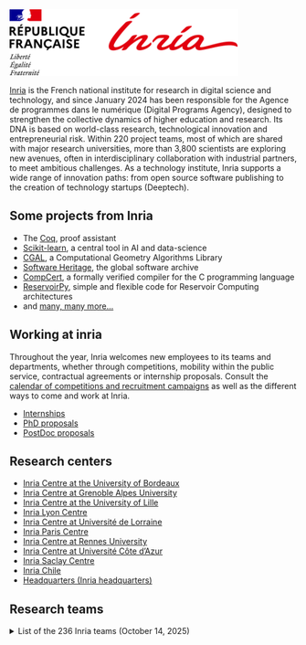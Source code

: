 <img src="https://raw.githubusercontent.com/INRIA/.github/main/profile/Inria.svg" width="400">

[Inria](https://www.inria.fr/en) is the French national institute for research in digital science and technology, and since January 2024 has been responsible for the Agence de programmes dans le numérique (Digital Programs Agency), designed to strengthen the collective dynamics of higher education and research. Its DNA is based on world-class research, technological innovation and entrepreneurial risk. Within 220 project teams, most of which are shared with major research universities, more than 3,800 scientists are exploring new avenues, often in interdisciplinary collaboration with industrial partners, to meet ambitious challenges. As a technology institute, Inria supports a wide range of innovation paths: from open source software publishing to the creation of technology startups (Deeptech). 

## Some projects from Inria

* The [Coq](https://coq.inria.fr/), proof assistant
* [Scikit-learn](https://scikit-learn.fondation-inria.fr/home/), a central tool in AI and data-science
* [CGAL](https://www.inria.fr/en/open-source-software-library-cgal-computational-geometry), a Computational Geometry Algorithms Library
* [Software Heritage](https://www.inria.fr/en/software-heritage-global-software-archive), the global software archive
* [CompCert](https://www.inria.fr/en/compcert-software-program-receives-prestigious-award), a formally verified compiler for the C programming language
* [ReservoirPy](https://github.com/reservoirpy/reservoirpy), simple and flexible code for Reservoir Computing architectures
* and [many, many more…](https://www.inria.fr/en/research-and-innovation)

## Working at inria

Throughout the year, Inria welcomes new employees to its teams and departments, whether through competitions, mobility within the public service, contractual agreements or internship proposals. Consult the [calendar of competitions and recruitment campaigns](https://www.inria.fr/en/latest-recruitment-news) as well as the different ways to come and work at Inria.

* [Internships](https://jobs.inria.fr/public/classic/en/offres?filtre=stage)
* [PhD proposals](https://jobs.inria.fr/public/classic/en/offres?filtre=doctorants)
* [PostDoc proposals](https://jobs.inria.fr/public/classic/en/offres?filtre=posts-doc)


## Research centers

- [Inria Centre at the University of Bordeaux](https://www.inria.fr/en/inria-centre-university-bordeaux)
- [Inria Centre at Grenoble Alpes University](https://www.inria.fr/en/inria-centre-university-grenoble-alpes)
- [Inria Centre at the University of Lille](https://www.inria.fr/en/inria-centre-university-lille)
- [Inria Lyon Centre](https://www.inria.fr/en/inria-lyon-centre)
- [Inria Centre at Université de Lorraine](https://www.inria.fr/en/inria-centre-universite-lorraine)
- [Inria Paris Centre](https://www.inria.fr/en/inria-paris-centre)
- [Inria Centre at Rennes University](https://www.inria.fr/en/inria-centre-rennes-university)
- [Inria Centre at Université Côte d’Azur](https://www.inria.fr/en/inria-centre-universite-cote-azur)
- [Inria Saclay Centre](https://www.inria.fr/en/inria-saclay-centre)
- [Inria Chile](https://www.inria.fr/en/centre-inria-chile)
- [Headquarters (Inria headquarters)](https://www.inria.fr/en/inria-headquarters)
  
## Research teams

<details>

<summary>List of the 236 Inria teams (October 14, 2025)</summary>

- [ABS](https://www.inria.fr/en/abs) - Algorithms - Biology - Structure
- [ACENTAURI](https://www.inria.fr/en/acentauri) - Artificial intelligence and efficient algorithms for autonomus robotics
- [ACUMES](https://www.inria.fr/en/acumes) - Analysis and Control of Unsteady Models for Engineering Sciences
- [AGORA](https://www.inria.fr/en/agora) - Wireless Networks for Digital Cities
- [AIO](https://www.inria.fr/en/aio) - Dependable Networking, Low-Power Wireless and Micro-Robotics
- [AIRSEA](https://www.inria.fr/en/airsea) - Mathematics and computing applied to oceanic and atmospheric flows
- [AISTROSIGHT](https://www.inria.fr/en/aistrosight) - Viewing neuron-astrocyte pharmacology through digital sciences
- [ALMANACH](https://www.inria.fr/en/almanach) - Automatic Language Modelling and Analysis & Computational Humanities
- [ALPINES](https://www.inria.fr/en/alpines) - Algorithms and parallel tools for integrated numerical simulations
- [ANANKE](https://www.inria.fr/en/ananke) - Analysis And Numerics of physical-Knowledge-based Estimation
- [ANGE](https://www.inria.fr/en/ange) - Numerical Analysis, Geophysics and Environment
- [ANGUS](https://www.inria.fr/en/angus) - Adaptive modelling and numerical simulations for governing equations with underlying structures
- [ANTIQUE](https://www.inria.fr/en/antique) - Static Analysis by Abstract Interpretation
- [ARAMIS](https://www.inria.fr/en/aramis) - Algorithms, models and methods for images and signals of the human brain
- [ARCHES](https://www.inria.fr/en/arches) - AI Research for Climate Change and Environmental Sustainability
- [ARGO](https://www.inria.fr/en/argo) - Learning, graphs and distributed optimization
- [AROMATH](https://www.inria.fr/en/aromath) - AlgebRa, geOmetry, Modeling and AlgoriTHms
- [ARTISHAU](https://www.inria.fr/en/artishau) - ARTificial Intelligence: Security, trutHfulness, and AUdit
- [ASCII](https://www.inria.fr/en/ascii) - Analysis of Stochastic Cooperative Intelligent Interactions
- [ASTRA](https://www.inria.fr/en/astra) - Automated and Safe TRAnsportation systems
- [ASTRAL](https://www.inria.fr/en/astral) - Advanced StatisTical infeRence And controL
- [ATLANTIS](https://www.inria.fr/en/atlantis) - modeling and numerical methods for computATionaL wave-mAtter iNteracTIons at the nanoScale
- [AUCTUS](https://www.inria.fr/en/auctus) - Robots for Humans at work
- [AVALON](https://www.inria.fr/en/avalon) - Algorithms and Software Architectures for Distributed and HPC Platforms
- [AVIZ](https://www.inria.fr/en/aviz) - Analysis and VIsualiZation
- [BENAGIL](https://www.inria.fr/en/benagil) - Efficient and safe distributed systems
- [BIOTIC](https://www.inria.fr/en/biotic) - Computational and Theoretical Biology
- [BIOVISION](https://www.inria.fr/en/biovision) - Biologically plausible Integrative mOdels of the Visual system : towards synergIstic Solutions for visually-Impaired people and artificial visiON
- [BIVWAC](https://www.inria.fr/en/bivwac) - Building Immersive Visualizations for Welfare, Awareness, and Comprehension
- [BONUS](https://www.inria.fr/en/bonus) - Big Optimization aNd Ultra-Scale Computing
- [BOOST](https://www.inria.fr/en/boost) - Bio-informed mOnitoring & Optimization for enhanced Sport & healTh
- [BOREAL](https://www.inria.fr/en/boreal) - Knowledge Representation and Rule-Based Languages for Reasoning on Data
- [CAGE](https://www.inria.fr/en/cage) - Control and Geometry
- [CAGIRE](https://www.inria.fr/en/cagire) - Computational AGility for internal flows sImulations and compaRisons with Experiments
- [CALISTO](https://www.inria.fr/en/calisto) - Stochastic Approaches for Complex Flows and Environment
- [CAMBIUM](https://www.inria.fr/en/cambium) - Programming languages: type systems, concurrency, proofs of programs
- [CAMIN](https://www.inria.fr/en/camin) - Control of Artificial Movement & Intuitive Neuroprosthesis
- [CAMUS](https://www.inria.fr/en/camus) - Compilation for multi-processor and multi-core architectures
- [CANARI](https://www.inria.fr/en/canari) - Cryptography ANalysis and ARIthmetic
- [CAPSULE](https://www.inria.fr/en/capsule) - Applied Cryptography and Implementation Security
- [CARAMBA](https://www.inria.fr/en/caramba) - Cryptology, arithmetic : algebraic methods for better algorithms
- [CARDAMOM](https://www.inria.fr/en/cardamom) - Certified Adaptive discRete moDels for robust simulAtions of CoMplex flOws with Moving fronts
- [CARMEN](https://www.inria.fr/en/carmen) - Modélisation et calculs pour l'électrophysiologie cardiaque
- [CASCADE](https://www.inria.fr/en/cascade) - Construction and Analysis of Systems for Confidentiality and Authenticity of Data and Entities
- [CASH](https://www.inria.fr/en/cash) - Compilation and Analyses for Software and Hardware
- [CASTING](https://www.inria.fr/en/casting) - Cancer dynAmicS, adapTation and modelING
- [CASTOR](https://www.inria.fr/en/castor) - Control for plAsma inSTability, Optimization and model Reduction
- [CEDAR](https://www.inria.fr/en/cedar) - Rich Data Exploration at Cloud Scale
- [CELESTE](https://www.inria.fr/en/celeste) - mathematical statistics and learning
- [CHROMA](https://www.inria.fr/en/chroma) - Cooperative and Human-aware Robot Navigation in Dynamic Environments
- [COMBO](https://www.inria.fr/en/combo) - Computer and Biomechanics –> Out-of-the-Lab
- [COMETE](https://www.inria.fr/en/comete) - Privacy, Fairness and Robustness in Information Management
- [COMMEDIA](https://www.inria.fr/en/commedia) - Computational mathematics for bio-medical applications
- [COMPACT](https://www.inria.fr/en/compact) - COMPression of mAssively produCed visual daTa
- [COMPO](https://www.inria.fr/en/compo) - COMPutational pharmacology and clinical Oncology
- [CONCACE](https://www.inria.fr/en/concace) - Numerical and Parallel Composability for High Performance Computing
- [CONVECS](https://www.inria.fr/en/convecs) - Construction of verified concurrent systems
- [COPHY](https://www.inria.fr/en/cophy) - Computation, Cognition and Neurophysiology
- [CORSE](https://www.inria.fr/en/corse) - Compiler Optimization and Run-time SystEms
- [COSMIQ](https://www.inria.fr/en/cosmiq) - Code-based Cryptology, Symmetric Cryptology and Quantum Information
- [CRAFT](https://www.inria.fr/en/craft) - Computational design and fabRicAtion of FuncTional artefacts
- [CRONOS](https://www.inria.fr/en/cronos) - Computational modelling of brain dynamical networks
- [CTRL-A](https://www.inria.fr/en/ctrl) - Control for safe Autonomic computing systems
- [D-DAL](https://www.inria.fr/en/d-dal) - Data : Dynamics Algorithmics and Logics
- [DANCE](https://www.inria.fr/en/dance) - Dynamics and Control of Networks
- [DATAMOVE](https://www.inria.fr/en/datamove) - Data Aware Large Scale Computing
- [DATASHAPE](https://www.inria.fr/en/datashape) - Understanding the shape of data
- [DATAVERS](https://www.inria.fr/en/datavers) - From health Data universe to advances in statistical learning
- [DEDUCTEAM](https://www.inria.fr/en/deducteam) - DEDUCTEAM
- [DEFROST](https://www.inria.fr/en/defrost) - DEFormable Robotics SofTware
- [DEVINE](https://www.inria.fr/index%2ephp/en/devine) - DEpendable distributed systems: formal VerificatIoN made Efficient
- [DIANA](https://www.inria.fr/en/diana) - Design, Implementation and Analysis of Networking Architectures
- [DISCO](https://www.inria.fr/en/disco) - Dynamical Interconnected Systems: Control and Optimization
- [DIVERSE](https://www.inria.fr/en/diverse) - Diversity-centric Software Engineering
- [EDGE](https://www.inria.fr/en/edge) - Extended formulations and Decomposition for Generic optimization problems
- [ELAN](https://www.inria.fr/en/elan) - modELing the Appearance of Nonlinear phenomena
- [EMERAUDE](https://www.inria.fr/en/emeraude) - EMbEdded pRogrammable AUDio systEms
- [EMPENN](https://www.inria.fr/en/empenn) - Neuroimaging: methods and applications
- [EPICURE](https://www.inria.fr/index%2ephp/en/epicure) - Semantic analysis and compilation for secure execution environments
- [EPIMETHEE](https://www.inria.fr/en/epimethee) - Experimental and computational approaches to probe the mind of insects
- [EPIONE](https://www.inria.fr/en/epione) - E-Patient: Images, Data & MOdels for e-MediciNE
- [ERABLE](https://www.inria.fr/en/erable) - European Research team in Algorithms and Biology, formaL and Experimental
- [ERMINE](https://www.inria.fr/en/ermine) - Measuring and Managing Network operation and economics
- [EVERGREEN](https://www.inria.fr/en/evergreen) - Earth obserVation and machine lEarning foR aGRo-Environmental challENges
- [EVREF](https://www.inria.fr/en/evref) - Reflective Evolution of Ever-running Software Systems
- [EX-SITU](https://www.inria.fr/en/ex-situ) - Extreme Situated Interaction
- [FACTAS](https://www.inria.fr/en/factas) - Functional Analysis for ConcepTion and Assessment of Systems
- [FAIRPLAY](https://www.inria.fr/en/fairplay) - Coopetitive AI: Fairness, Privacy, Incentives
- [FLOWERS](https://www.inria.fr/en/flowers) - FLOW in Exploration, leaRning, and diScovery
- [GALLINETTE](https://www.inria.fr/index%2ephp/en/gallinette) - Gallinette: developing a new generation of proof assistants
- [GAMBLE](https://www.inria.fr/en/gamble) - Geometric Algorithms & Models Beyond the Linear & Euclidean realm
- [GAMMAO](https://www.inria.fr/en/gammao) - Adaptive Mesh Generation and Advanced Numerical Methods
- [GENSCALE](https://www.inria.fr/index%2ephp/en/genscale) - Algorithms for Genomic Data: Scalability, Precision and Sustainability
- [GEOMERIX](https://www.inria.fr/en/geomerix) - Geometry-driven Numerics
- [GHOST](https://www.inria.fr/en/ghost) - Games, Mathematical Optimization, and Stochastic Systems
- [GRAPHDECO](https://www.inria.fr/en/graphdeco) - GRAPHics and DEsign with hEterogeneous COntent
- [GREENOWL](https://www.inria.fr/en/greenowl) - Generating RENewable resources by Optimisation of Water Living microorganisms
- [HEKA](https://www.inria.fr/en/heka) - Health data- and model- driven approaches for Knowledge Acquisition
- [HEPHAISTOS](https://www.inria.fr/en/hephaistos) - HExapode, PHysiology, AssISTance and RobOtics
- [HUCEBOT](https://www.inria.fr/en/hucebot) - HUman CEntered roBOTics
- [HYCOMES](https://www.inria.fr/en/hycomes) - Modélisation hybride & conception par contrats pour les systèmes embarqués multi-physiques
- [I4S](https://www.inria.fr/index%2ephp/en/i4s) - Inference for Intelligent Instrumented InfraStructures
- [IDEFIX](https://www.inria.fr/en/idefix) - Inversion of Differential Equations For Imaging and physiX
- [ILDA](https://www.inria.fr/en/ilda) - Interacting with Large Data
- [INBIO](https://www.inria.fr/en/inbio) - Experimental and Computational Methods for Modeling Cellular Processes
- [INOCS](https://www.inria.fr/en/inocs) - INtegrated Optimization with Complex Structure
- [IROKO](https://www.inria.fr/en/iroko) - Data Driven Environmental Sciences
- [KAIROS](https://www.inria.fr/en/kairos) - Multiform Logical Time for Formal Cyber-Physical System Design
- [KERDATA](https://www.inria.fr/en/kerdata) - Enabling the Edge-Cloud-HPC Data Continuum
- [KOPERNIC](https://www.inria.fr/en/kopernic) - Keeping worst case reasoning for different criticalities
- [KRAKOS](https://www.inria.fr/index%2ephp/en/krakos) - Design of performance, robust, secure, flexible, and energy-efficient system software
- [LACODAM](https://www.inria.fr/en/lacodam) - Large scale Collaborative Data Mining
- [LARSEN](https://www.inria.fr/en/larsen) - Lifelong Autonomy and interaction skills for Robots in a Sensing ENvironment
- [LEMON](https://www.inria.fr/en/lemon) - Littoral Environment: M0dels and Numerics
- [LIFEWARE](https://www.inria.fr/en/lifeware) - Computational systems biology and optimization
- [LINKMEDIA](https://www.inria.fr/en/linkmedia) - Creating and exploiting explicit links between multimedia fragments
- [LINKS](https://www.inria.fr/en/links) - Linking Dynamic Data
- [LOKI](https://www.inria.fr/en/loki) - Technology & Knowledge for Interaction
- [LORELEY](https://www.inria.fr/en/loreley) - Large Scale Trustworthy Distributed Collaborative Systems
- [MAASAI](https://www.inria.fr/en/maasai) - Models and Algorithms for Artificial Intelligence
- [MACARON](https://www.inria.fr/en/macaron) - MAChine leARning for Optimized Numerical methods
- [MACBES](https://www.inria.fr/en/macbes) - Modelling And Control of Biological and Ecological Systems
- [MADMAX](https://www.inria.fr/en/madmax) - Moore, Amdahl, Dennard to their MAXimum
- [MAGELLAN](https://www.inria.fr/en/magellan) - Reliable and Responsible Decentralized Computing Infrastructures
- [MAGNET](https://www.inria.fr/en/magnet) - Machine Learning in Information Networks
- [MAKUTU](https://www.inria.fr/en/makutu) - Experimental-based modeling and simulation of wave propagation to characterize geophysical and heliophysical media and to design complex objects
- [MALICE](https://www.inria.fr/en/malice) - MAchine Learning with Integration of surfaCe Engineering knowledge: Theory and Algorithms
- [MALT](https://www.inria.fr/en/malt) - MAchine Learning with Temporal Constraints
- [MANAO](https://www.inria.fr/en/manao) - Melting the frontiers between Light, Shape and Matter
- [MARACAS](https://www.inria.fr/en/maracas) - Models and Algorithms for Reliable Communication Systems
- [MARIANNE](https://www.inria.fr/en/marianne) - Models and data for computational argumentatIon in natural language
- [MATHERIALS](https://www.inria.fr/en/matherials) - MATHematics for MatERIALS
- [MATHEXP](https://www.inria.fr/en/mathexp) - Computer algebra, experimental mathematics, and interactions
- [MATHNET](https://www.inria.fr/en/mathnet) - Probability and Dynamics of Geometric Networks
- [MATHNEURO](https://www.inria.fr/en/mathneuro) - Mathematics for Neuroscience
- [MAVERICK](https://www.inria.fr/en/maverick) - Models and Algorithms for Visualization and Rendering
- [MEGAVOLT](https://www.inria.fr/en/megavolt) - MachinE learninG And eVOLution equaTions
- [MEMPHIS](https://www.inria.fr/en/memphis) - Modeling Enablers for Multi-PHysics and InteractionS
- [MERGE](https://www.inria.fr/en/merge) - Mathematics for Evolution, Reproduction, Growth and Emergence
- [MFX](https://www.inria.fr/en/mfx) - Matter from Graphics
- [MICROCOSME](https://www.inria.fr/en/microcosme) - Analysis, engineering, and control of microorganisms
- [MIMESIS](https://www.inria.fr/en/mimesis) - Computational Anatomy and Simulation for Medicine
- [MIMOVE](https://www.inria.fr/en/mimove) - Middleware on the Move
- [MIND](https://www.inria.fr/en/mind) - Models and Inference for Neuroimaging Data
- [MINGUS](https://www.inria.fr/en/mingus) - MultI-scale Numerical Geometric Schemes
- [MNEMOSYNE](https://www.inria.fr/en/mnemosyne) - Mnemonic Synergy
- [MOCQUA](https://www.inria.fr/en/mocqua) - Designing the Future of Computational Models
- [MOEX](https://www.inria.fr/en/moex) - Evolving Knowledge
- [MOKAPLAN](https://www.inria.fr/en/mokaplan) - Advances in Numerical Calculus of Variations
- [MONC](https://www.inria.fr/en/monc) - Mathematical modeling for Oncology
- [MORPHEO](https://www.inria.fr/en/morpheo) - Capture and Analysis of Shapes in Motion
- [MOSAIC](https://www.inria.fr/en/mosaic) - MOrphogenesis Simulation and Analysis In siliCo
- [MULTISPEECH](https://www.inria.fr/en/multispeech) - Multimodal Speech in Interaction
- [MUSCA](https://www.inria.fr/en/musca) - MUltiSCAle population dynamics for physiological systems
- [MUSCLEES](https://www.inria.fr/en/musclees) - Mathematical Understanding across Scales of Complex Living Ecosystems with Emerging Structures
- [MUSICS](https://www.inria.fr/en/musics) - MUltiScale Interacting Cell Systems
- [NECTARINE](https://www.inria.fr/en/nectarine) - Neurmodulation using pharmacological and digital medicines
- [NEO](https://www.inria.fr/en/neo) - Network Engineering and Operations
- [NERV](https://www.inria.fr/en/nerv) - Systems neuroengineering to model and interface brain networks
- [OCKHAM](https://www.inria.fr/en/ockham) - Optimization, pHysical Knowledge, Algorithms and Models
- [ODYSSEY](https://www.inria.fr/en/odyssey) - Ocean DYnamicS obSErvation analYsis
- [OLAS](https://www.inria.fr/en/olas) - Operational, Logical, and Algebraic foundations for Software systems
- [OPIS](https://www.inria.fr/en/opis) - OPtImization for large Scale biomedical data
- [OURAGAN](https://www.inria.fr/en/ouragan) - Tools for resolutions in algebra, geometry and their applications
- [PACAP](https://www.inria.fr/en/pacap) - Pushing Architecture and Compilation for Application Performance
- [PARADYSE](https://www.inria.fr/en/paradyse) - PARticles And DYnamical SystEms
- [PARKAS](https://www.inria.fr/en/parkas) - Synchronous Kahn parallelism
- [PARMA](https://www.inria.fr/en/parma) - Particle methods using Monge-Ampère
- [PARTOUT](https://www.inria.fr/en/partout) - Proof Automation and RepresenTation: a fOundation of compUtation and deducTion
- [PASCALINE](https://www.inria.fr/en/pascaline) - Computer Arithmetic, Computer Algebra and Formal Verification
- [PASTA](https://www.inria.fr/en/pasta) - Space-time random processes and applications
- [PESTO](https://www.inria.fr/en/pesto) - Proof techniques for security protocols
- [PETRUS](https://www.inria.fr/en/petrus) - PErsonal & TRUSted cloud
- [PETSCRAFT](https://www.inria.fr/en/petscraft) - Crafting Explicable and Efficient Privacy-Enhancing Technologies
- [PHIQUS](https://www.inria.fr/en/phiqus) - Computational, Distributed and Simulation problems in Quantum Science
- [PICUBE](https://www.inria.fr/en/picube) - Proof assistants at the heart of mathematical reasoning
- [PIRAT](https://www.inria.fr/en/pirat) - Protection of Information and Resistance to ATtacks
- [PLATON](https://www.inria.fr/en/platon) - Uncertainty Quantification in Scientific Computing and Engineering
- [PLEIADE](https://www.inria.fr/en/pleiade) - Patterns of diversity and networks of function
- [POEMS](https://www.inria.fr/en/poems) - Wave propagation: mathematical analysis and simulation
- [POLARIS](https://www.inria.fr/en/polaris) - Performance analysis and Optimization of LARge Infrastructures and Systems
- [POTIOC](https://www.inria.fr/en/potioc) - Novel Multimodal Interactions for a Stimulating User Experience
- [PREMEDICAL](https://www.inria.fr/en/premedical) - Precision Medicine by Data Integration and Causal Learning
- [PRIVATICS](https://www.inria.fr/en/privatics) - Privacy Models, Architectures and Tools for the Information Society
- [QINFO](https://www.inria.fr/en/qinfo) - Optimal Information Processing with Quantum Devices
- [QUACS](https://www.inria.fr/en/quacs) - Quantum Computation Structures
- [QUANTIC](https://www.inria.fr/en/quantic) - QUANTum Information Circuits
- [QURIOSITY](https://www.inria.fr/en/quriosity) - Quantum Information Processing and Communication
- [RAINBOW](https://www.inria.fr/en/rainbow) - Sensor-based Robotics and Human Interaction
- [RANDOPT](https://www.inria.fr/index%2ephp/en/randopt) - Randomized Optimization
- [RAPSODI](https://www.inria.fr/index%2ephp/en/rapsodi) - Reliable numerical approximations of dissipative systems
- [RESIST](https://www.inria.fr/en/resist) - Resilience and elasticity for security and scalability of dynamic networked systems
- [ROBOTLEARN](https://www.inria.fr/en/robotlearn) - Learning, perception and control for social robots
- [ROMA](https://www.inria.fr/en/roma) - Optimisation des ressources : modèles, algorithmes et ordonnancement
- [SAIRPICO](https://www.inria.fr/en/sairpico) - Space-time imaging, artificial intelligence and computing for cellular and chemical biology
- [SCOOL](https://www.inria.fr/en/scool) - Sequential decision making under uncertainty problem
- [SEAMLESS](https://www.inria.fr/en/seamless) - Seamless interaction and collaboration through the reality-virtuality continuum
- [SEMIS](https://www.inria.fr/en/semis) - Sciences, Environments, Information, Societies
- [SERENA](https://www.inria.fr/en/serena) - Simulation for the Environment: Reliable and Efficient Numerical Algorithms
- [SIERRA](https://www.inria.fr/en/sierra) - Machine Learning and Optimisation
- [SIMBA](https://www.inria.fr/en/simba) - Statistical Inference and Modeling for Biological Applications
- [SIMBIOTX](https://www.inria.fr/en/simbiotx) - SImulations in Medicine, BIOtechnology and ToXicology of multicellular systems
- [SIMSMART](https://www.inria.fr/en/simsmart) - SIMulating Stochastic Models with pARTicles
- [SISTM](https://www.inria.fr/en/sistm) - Statistics In System biology and Translational Medicine
- [SODA](https://www.inria.fr/en/soda) - Computational and mathematical methods to understand health and society with data
- [SPADES](https://www.inria.fr/en/spades) - Sound Programming of Adaptive Dependable Embedded Systems
- [SPHINX](https://www.inria.fr/en/sphinx) - Heterogeneous Systems: Inverse Problems, Control and Stabilization, Simulation
- [SPIRALS](https://www.inria.fr/en/spirals) - Self-adaptation for distributed services and large software systems
- [SPLITS](https://www.inria.fr/en/splits) - Secure Programming Languages & Tools for Security
- [STACK](https://www.inria.fr/en/stack) - Software Stack for Massively Geo-Distributed Infrastructures
- [STAMP](https://www.inria.fr/en/stamp) - Safety Techniques based on Formalized Mathematical Proofs
- [STARS](https://www.inria.fr/en/stars) - Spatio-Temporal Activity Recognition of Social interactions
- [STATIFY](https://www.inria.fr/en/statify) - Bayesian and extreme value statistical models for structured and high dimensional data
- [STEEP](https://www.inria.fr/en/steep) - Sustainability transition, environment, economy and local policy
- [STORM](https://www.inria.fr/en/storm) - STatic Optimizations, Runtime Methods
- [SUSHI](https://www.inria.fr/en/sushi) - SecUrity at the Software-Hardware Interface
- [SYCOMORES](https://www.inria.fr/en/sycomores) - Symbolic analysis and Component-based design for Modular Real-Time Embedded Systems
- [TADAAM](https://www.inria.fr/en/tadaam) - Topology-aware system-scale data management for high-performance computing
- [TANGRAM](https://www.inria.fr/en/tangram) - Visual Registration with Physically Coherent Models
- [TARAN](https://www.inria.fr/en/taran) - Domain-Specific Computers in the Post Moore’s Law Era
- [TAU](https://www.inria.fr/en/tau) - TAckling the Underspecified
- [THOTH](https://www.inria.fr/en/thoth) - Learning visual models from large-scale data
- [TITANE](https://www.inria.fr/en/titane) - Geometric Modeling of 3D Environments
- [TOCCATA](https://www.inria.fr/en/toccata) - Certified Programs, Certified Tools, Certified Floating-Point Computations
- [TOPAL](https://www.inria.fr/en/topal) - Tools and Optimization for high Performance Applications and Learning
- [TRIBE](https://www.inria.fr/en/tribe) - inTeRnet BEyond the usual
- [TRIPOP](https://www.inria.fr/en/tripop) - Modeling, Simulation and Control of Nonsmooth Dynamical Systems
- [TROPICAL](https://www.inria.fr/en/tropical) - Tropical methods: structures, algorithms and interactions
- [TYREX](https://www.inria.fr/en/tyrex) - Types and Reasoning for the Web
- [VALDA](https://www.inria.fr/en/valda) - Value from Data
- [VALSE](https://www.inria.fr/en/valse) - Finite-time control and estimation for distributed systems
- [VIRTUS](https://www.inria.fr/en/virtus) - The VIrtual Us
- [WHISPER](https://www.inria.fr/en/whisper) - Well Honed Infrastructure Software for Programming Environments and Runtimes
- [WIDE](https://www.inria.fr/en/wide) - the World Is Distributed Exploring the tension between scale and coordination
- [WILLOW](https://www.inria.fr/en/willow) - Embodied computer vision
- [WIMMICS](https://www.inria.fr/en/wimmics) - Web-Instrumented huMan-Machine Interactions, Communities and Semantics
</details>
